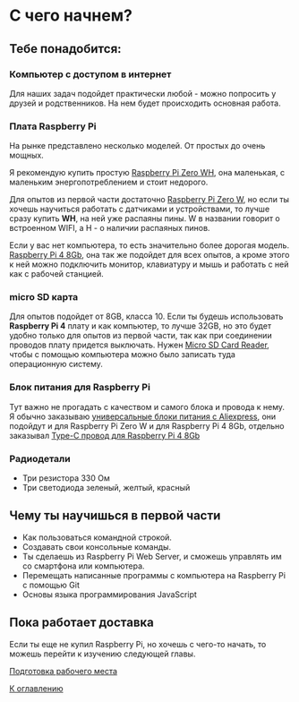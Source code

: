 # С чего начнем?

## Тебе понадобится:

### Компьютер с доступом в интернет

Для наших задач подойдет практически любой - можно попросить у друзей и родственников. На нем будет происходить основная работа.

### Плата Raspberry Pi

На рынке представлено несколько моделей. От простых до очень мощных.

Я рекомендую купить простую [Raspberry Pi Zero WH](https://amperkot.ru/products/minikompyuter_raspberry_pi_zero_wh_wifi_i_bluetooth_40/39171536.html), она маленькая, с маленьким энергопотреблением и стоит недорого.

Для опытов из первой части достаточно [Raspberry Pi Zero W](https://amperkot.ru/products/minikompyuter_raspberry_pi_zero_w____wifi_i_bluetooth_40/24289461.html), но если ты хочешь научиться работать с датчиками и устройствами, то лучше сразу купить **WH**, на ней уже распаяны пины. W в названии говорит о встроенном WIFI, а H - о наличии распаяных пинов.

Если у вас нет компьютера, то есть значительно более дорогая модель.
[Raspberry Pi 4 8Gb](https://amperkot.ru/products/minikompyuter_raspberry_pi_4_model_b__8gb/39108411.html), она так же подойдет для всех опытов, а кроме этого к ней можно подключить монитор, клавиатуру и мышь и работать с ней как с рабочей станцией.

### micro SD карта

Для опытов подойдет от 8GB, класса 10. Если ты будешь использовать **Raspberry Pi 4** плату и как компьютер, то лучше 32GB, но это будет удобно только для опытов из первой части, так как при соединении проводов плату придется выключать. Нужен [Micro SD Card Reader](https://aliexpress.ru/item/1005002256132372.html), чтобы с помощью компьютера можно было записать туда операционную систему.

### Блок питания для Raspberry Pi

Тут важно не прогадать с качеством и самого блока и провода к нему. Я обычно заказываю [универсальные блоки питания с Aliexpress](https://aliexpress.ru/item/4001290502067.html), они подойдут и для Raspberry Pi Zero W и для Raspberry Pi 4 8Gb, отдельно заказывал [Type-C провод для Raspberry Pi 4 8Gb](https://aliexpress.ru/item/4000802127824.html)

### Радиодетали

* Три резистора 330 Ом 
* Три светодиода зеленый, желтый, красный

## Чему ты научишься в первой части

* Как пользоваться командной строкой.
* Создавать свои консольные команды.
* Ты сделаешь из Raspberry Pi Web Server, и сможешь управлять им со смартфона или компьютера.
* Перемещать написанные программы с компьютера на Raspberry Pi с помощью Git
* Основы языка программирования JavaScript

## Пока работает доставка

Если ты еще не купил Raspberry Pi, но хочешь с чего-то начать, то можешь перейти к изучению следующей главы.

[Подготовка рабочего места](002-workplace-preparation.md)

[К оглавлению](../index.md)
